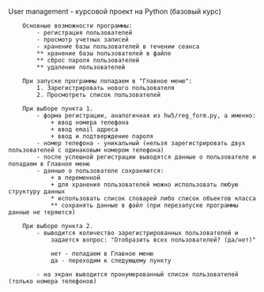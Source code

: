 User management - курсовой проект на Python (базовый курс)

        Основные возможности программы:
            - регистрация пользователей
            - просмотр учетных записей
            - хранение базы пользователей в течении сеанса
            ** хранение базы пользователей в файле
            ** сброс пароля пользователей
            ** удаление пользователей

        При запуске программы попадаем в "Главное меню":
            1. Зарегистрировать нового пользователя
            2. Просмотреть список пользователей

        При выборе пункта 1.
            - форма регистрации, аналогичная из hw5/reg_form.py, а именно:
                + ввод номера телефона
                + ввод email адреса
                + ввод и подтверждение пароля
            - номер телефона - уникальный (нельзя зарегистрировать двух пользователей с одинаковым номером телефона)
            - после успешной регистрации выводятся данные о пользователе и попадаем в Главное меню
            - данные о пользователе сохраняются:
                + в переменной
                + для хранения пользователей можно использовать любую структуру данных
                * использовать список словарей либо список объектов класса
                ** сохранять данные в файл (при перезапуске программы данные не теряются)

        При выборе пункта 2.
            - выводится количество зарегистрированных пользователей и
                задается вопрос: "Отобразить всех пользователей? (да/нет)"

                нет - попадаем в Главное меню
                да - переходим к следующему пункту

            - на экран выводится пронумерованный список пользователей (только номера телефонов)
  
